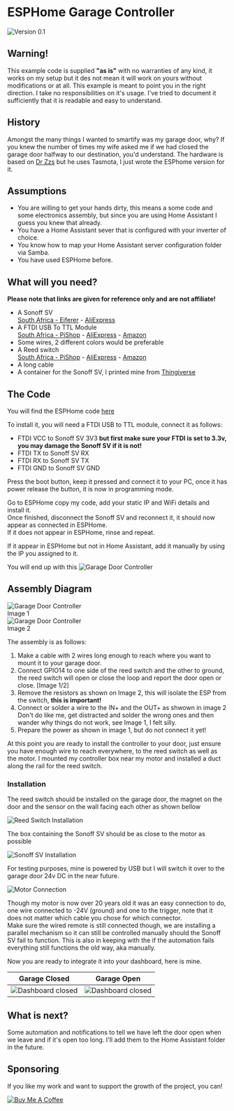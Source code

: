 # ESPHome Garage Controller

![Version 0.1](Images/finished-preinstallation.jpeg)

## Warning!

This example code is supplied **"as is"** with no warranties of any kind, it works on my setup but it des not mean it will work on yours without modifications or at all. This example is meant to point you in the right direction. I take no responsibilities on it's usage. 
I've tried to document it sufficiently that it is readable and easy to understand.

## History

Amongst the many things I wanted to smartify was my garage door, why? If you knew the number of times my wife asked me if we had closed the garage door halfway to our destination, you'd understand.
The hardware is based on [Dr Zzs](https://youtu.be/QMepwpyjMCY) but he uses Tasmota, I just wrote the ESPhome version for it.

## Assumptions

- You are willing to get your hands dirty, this means a some code and some electronics assembly, but since you are using Home Assistant I guess you knew that already.
- You have a Home Assistant sever that is configured with your inverter of choice.
- You know how to map your Home Assistant server configuration folder via Samba.
- You have used ESPHome before.

## What will you need?

**Please note that links are given for reference only and are not affiliate!**

* A Sonoff SV  
  [South Africa - Eiferer](https://eiferer.co.za/products/sonoff®-sv-inching-self-locking-wifi-wireless-switch-5v-24v) -
  [AliExpress](https://www.aliexpress.com/item/4001131764434.html)  
* A FTDI USB To TTL Module  
  [South Africa - PiShop](https://www.pishop.co.za/store/geekcreit-ft232rl-ftdi-usb-to-ttl-serial-converter-adapter-module?keyword=usb%20programmer&category_id=0) - 
  [AliExpress](https://www.aliexpress.com/item/32273550144.html) - [Amazon](https://www.amazon.com/WWZMDiB-FT232RL-Converter-Adapter-Breakout/dp/B0BJKCSZZW/?adgrpid=81891463152&hvadid=585362629887&hvdev=c&hvlocphy=1028632&hvnetw=g&hvqmt=b&hvrand=977913646945187746&hvtargid=kwd-298938143740&hydadcr=20753_13331633)
* Some wires, 2 different colors would be preferable
* A Reed switch  
  [South Africa - PiShop](https://www.pishop.co.za/store/zinc-alloy-alarm-garage-windowrolling-door-reed-switch?keyword=reed&category_id=0) - 
  [AliExpress](https://www.aliexpress.com/item/32933262677.html) - 
  [Amazon](https://www.amazon.com/uxcell-Security-Rolling-Contact-Magnetic/dp/B07F5WKS4N/?crid=FRMK7WT0C9ZD&sprefix=reed+switch+garage,aps,407&th=1aliex)
* A long cable
* A container for the Sonoff SV, I printed mine from [Thingiverse](https://www.thingiverse.com/thing:3459812)

## The Code

You will find the ESPHome code [here](ESPHome/esphome-garage-door-controller.yaml)

To install it, you will need a FTDI USB to TTL module, connect it as follows:
- FTDI VCC to Sonoff SV 3V3 **but first make sure your FTDI is set to 3.3v, you may damage the Sonoff SV if it is not!**
- FTDI TX to Sonoff SV RX
- FTDI RX to Sonoff SV TX
- FTDI GND to Sonoff SV GND

Press the boot button, keep it pressed and connect it to your PC, once it has power release the button, it is now in programming mode.

Go to ESPHome copy my code, add your static IP and WiFi details and install it.  
Once finished, disconnect the Sonoff SV and reconnect it, it should now appear as connected in ESPHome.  
If it does not appear in ESPHome, rinse and repeat.

If it appear in ESPHome but not in Home Assistant, add it manually by using the IP you assigned to it.

You will end up with this
![Garage Door Controller](Images/HA-Integration.jpeg)

## Assembly Diagram

![Garage Door Controller](Images/board-and-housing.jpeg)  
Image 1  
![Garage Door Controller](Images/board-wiring-to-garage-door.jpeg)  
Image 2  

The assembly is as follows:
1. Make a cable with 2 wires long enough to reach where you want to mount it to your garage door.
2. Connect GPIO14 to one side of the reed switch and the other to ground, the reed switch will open or close the loop and report the door open or close. [Image 1/2]
3. Remove the resistors as shown on Image 2, this will isolate the ESP from the switch, **this is important!**
4. Connect or solder a wire to the IN+ and the OUT+ as shwown in image 2 
   Don't do like me, get distracted and solder the wrong ones and then wander why things do not work, see Image 1, I felt silly. 
5. Prepare the power as shown in image 1, but do not connect it yet!

At this point you are ready to install the controller to your door, just ensure you have enough wire to reach everywhere, to the reed switch as well as the motor. I mounted my controller box near my motor and installed a duct along the rail for the reed switch.

### Installation

The reed switch should be installed on the garage door, the magnet on the door and the sensor on the wall facing each other as shown bellow

![Reed Switch Installation](Images/reed-switch-installed.jpeg)

The box containing the Sonoff SV should be as close to the motor as possible

![Sonoff SV Installation](Images/installed-board-in-housing.jpeg)

For testing purposes, mine is powered by USB but I will switch it over to the garage door 24v DC in the near future.

![Motor Connection](Images/garage-door-to-board-wiring.jpeg)

Though my motor is now over 20 years old it was an easy connection to do, one wire connected to -24V (ground) and one to the trigger, note that it does not matter which cable you chose for which connector.   
Make sure the wired remote is still connected though, we are installing a parallel mechanism so it can still be controlled manually should the Sonoff SV fail to function. This is also in keeping with the if the automation fails everything still functions the old way, aka manually. 

Now you are ready to integrate it into your dashboard, here is mine.

| Garage Closed                                                 | Garage Open                                                 |
| ------------------------------------------------------------- | ----------------------------------------------------------- |
| ![Dashboard closed](Images/home-dashboard-garage-closed.jpeg) | ![Dashboard closed](Images/home-dashboard-garage-open.jpeg) |

## What is next?

Some automation and notifications to tell we have left the door open when we leave and if it's open too long.
I'll add them to the Home Assistant folder in the future.

## Sponsoring

 If you like my work and want to support the growth of the project, you can! 

[![Buy Me A Coffee][2]][1]

[1]: https://www.buymeacoffee.com/parentpj
[2]: https://cdn.buymeacoffee.com/buttons/default-black.png